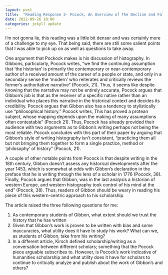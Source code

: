 ```yaml
---
layout: post
title:  "Reading Response 5- Pocock, An Overview of The Decline and Fall of the Roman Empire" 
date: 2022-09-26 10:00
categories: jekyll update
---
```


I’m not gonna lie, this reading was a little bit denser and was certainly more of a challenge to my eye. That being said, there are still some salient points that I was able to pick up on as well as questions to take away. 

One argument that Pockock makes is his discussion of histography. In Gibbons, particularly, Pocock writes, “we find the continuing assumption that ‘the historian’ is primarily the contemporary or near-contemporary author of a received amount of the career of a people or state, and only in a secondary sense the ‘modern’ who reiterates and critically reviews the former’s authoritative narrative” (Pocock, 21). Thus, it seems like despite knowing that the narrative may not be entirely accurate, Pocock argues that Gibbon’s job is that as the receiver of a specific native rather than an individual who places this narrative in the historical context and decides its credibility. Pocock argues that Gibbon also has a tendency to stylistically use “philosophical history.” Pocock writes, This has proved a protean subject, whose mapping depends upon the making of many assumptions often contestable” (Pocock 21). Thus, Pocock has already provided their audience with two arguments as to Gibbon’s writing perhaps not being the most reliable. Pocock concludes with this part of their paper by arguing that Gibbon’s style of writing histography isn’t consistent, “practicing them all but not bringing them together to form a single practice, method or ‘philosophy’ of history” (Pocock, 21). 

A couple of other notable points from Pocock is that despite writing in the 18th century, Gibbon doesn’t assess any historical developments after the year 1453, which is somewhat at odds with Gibbon’s declaration in the preface that he is writing through the lens of a scholar in 1776 (Pocock, 38). Finally, Pocock argues that Gibbon, was in the last analysis a historian of western Europe, and western histography took control of his mind at the end” (Pocock, 38). Thus, readers of Gibbon should be weary in reading his piece of this western-centric approach to his scholarship. 

The article raised the three following questions for me: 
1. As contemporary students of Gibbon, what extent should we trust the history that he has written
2. Given that Gibbon’s work is proven to be written with bias and some inaccuracies, what utility does it have to study his work? What can we, as students of Gibbon, take from his writing? 
3. In a different article, Kirsch defined scholarship/writing as a conversation between different scholars; something that the Pocock piece arguable subscribes to. However, is Pocock’s work indicative of humanities scholarship and what utility does it have for scholars to continue to critically analyze and publish about the work of Gibbon’s and others? 
